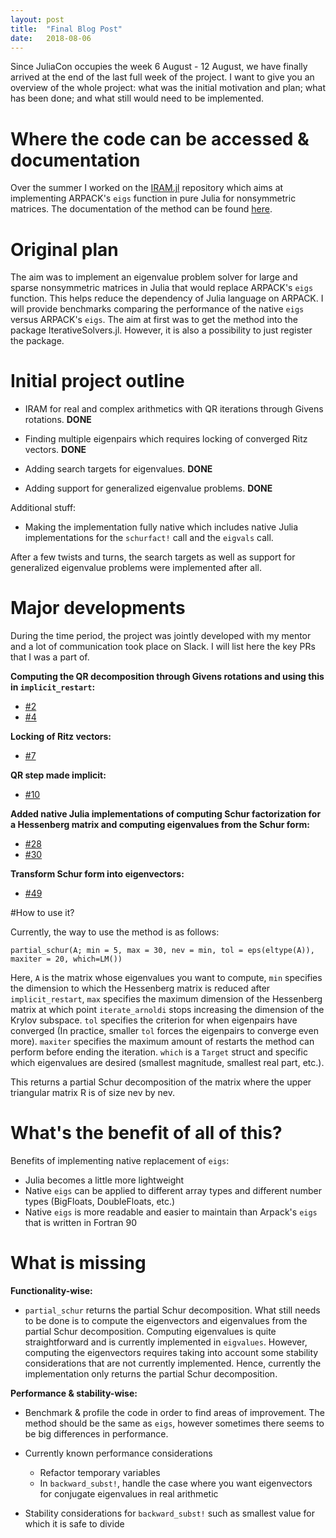 ```yaml
---
layout: post
title:  "Final Blog Post"
date:   2018-08-06
---
```


Since JuliaCon occupies the week 6 August - 12 August, we have finally arrived at the end of the last full week of the project. I want to give you an overview of the whole project: what was the initial motivation and plan; what has been done; and what still would need to be implemented.

# Where the code can be accessed & documentation
Over the summer I worked on the [IRAM.jl](https://github.com/haampie/IRAM.jl) repository which aims at implementing ARPACK's `eigs` function in pure Julia for nonsymmetric matrices. The documentation of the method can be found [here](https://haampie.github.io/IRAM.jl/latest/).

# Original plan
The aim was to implement an eigenvalue problem solver for large and sparse nonsymmetric matrices in Julia that would replace ARPACK's `eigs` function. This helps reduce the dependency of Julia language on ARPACK. I will provide benchmarks comparing the performance of the native `eigs` versus ARPACK's `eigs`. The aim at first was to get the method into the package IterativeSolvers.jl. However, it is also a possibility to just register the package.

# Initial project outline

* IRAM for real and complex arithmetics with QR iterations through Givens rotations. __DONE__

* Finding multiple eigenpairs which requires locking of converged Ritz vectors. __DONE__

* Adding search targets for eigenvalues. __DONE__

* Adding support for generalized eigenvalue problems. __DONE__

Additional stuff:

* Making the implementation fully native which includes native Julia implementations for the `schurfact!` call and the `eigvals` call.

After a few twists and turns, the search targets as well as support for generalized eigenvalue problems were implemented after all.

# Major developments
During the time period, the project was jointly developed with my mentor and a lot of communication took place on Slack. I will list here the key PRs that I was a part of. 

__Computing the QR decomposition through Givens rotations and using this in `implicit_restart`:__
* [#2](https://github.com/haampie/IRAM.jl/pull/2)
* [#4](https://github.com/haampie/IRAM.jl/pull/4)

__Locking of Ritz vectors:__
* [#7](https://github.com/haampie/IRAM.jl/pull/7)

__QR step made implicit:__
* [#10](https://github.com/haampie/IRAM.jl/pull/10)

__Added native Julia implementations of computing Schur factorization for a Hessenberg matrix and computing eigenvalues from the Schur form:__
* [#28](https://github.com/haampie/IRAM.jl/pull/28)
* [#30](https://github.com/haampie/IRAM.jl/pull/30)

__Transform Schur form into eigenvectors:__
* [#49](https://github.com/haampie/IRAM.jl/pull/49)

#How to use it?

Currently, the way to use the method is as follows:

`partial_schur(A; min = 5, max = 30, nev = min, tol = eps(eltype(A)), maxiter = 20, which=LM())`

Here, `A` is the matrix whose eigenvalues you want to compute, `min` specifies the dimension to which the Hessenberg matrix is reduced after `implicit_restart`, `max` specifies the maximum dimension of the Hessenberg matrix at which point `iterate_arnoldi` stops increasing the dimension of the Krylov subspace. `tol` specifies the criterion for when eigenpairs have converged (In practice, smaller `tol` forces the eigenpairs to converge even more). `maxiter` specifies the maximum amount of restarts the method can perform before ending the iteration. `which` is a `Target` struct and specific which eigenvalues are desired (smallest magnitude, smallest real part, etc.).

This returns a partial Schur decomposition of the matrix where the upper triangular matrix R is of size nev by nev.

# What's the benefit of all of this?
Benefits of implementing native replacement of `eigs`:
* Julia becomes a little more lightweight
* Native `eigs` can be applied to different array types
and different number types (BigFloats, DoubleFloats,
etc.)
* Native `eigs` is more readable and easier to maintain
than Arpack's `eigs` that is written in Fortran 90

# What is missing

__Functionality-wise:__
* `partial_schur` returns the partial Schur decomposition. What still needs to be done is to compute the eigenvectors and eigenvalues from the partial Schur decomposition. Computing eigenvalues is quite straightforward and is currently implemented in `eigvalues`. However, computing the eigenvectors requires taking into account some stability considerations that are not currently implemented. Hence, currently the implementation only returns the partial Schur decomposition.

__Performance & stability-wise:__
* Benchmark & profile the code in order to find areas of improvement. The method should be the same as `eigs`, however sometimes there seems to be big differences in performance.

* Currently known performance considerations
	- Refactor temporary variables
	- In `backward_subst!`, handle the case where you want eigenvectors for conjugate eigenvalues in real arithmetic

* Stability considerations for `backward_subst!` such as smallest value for which it is safe to divide
